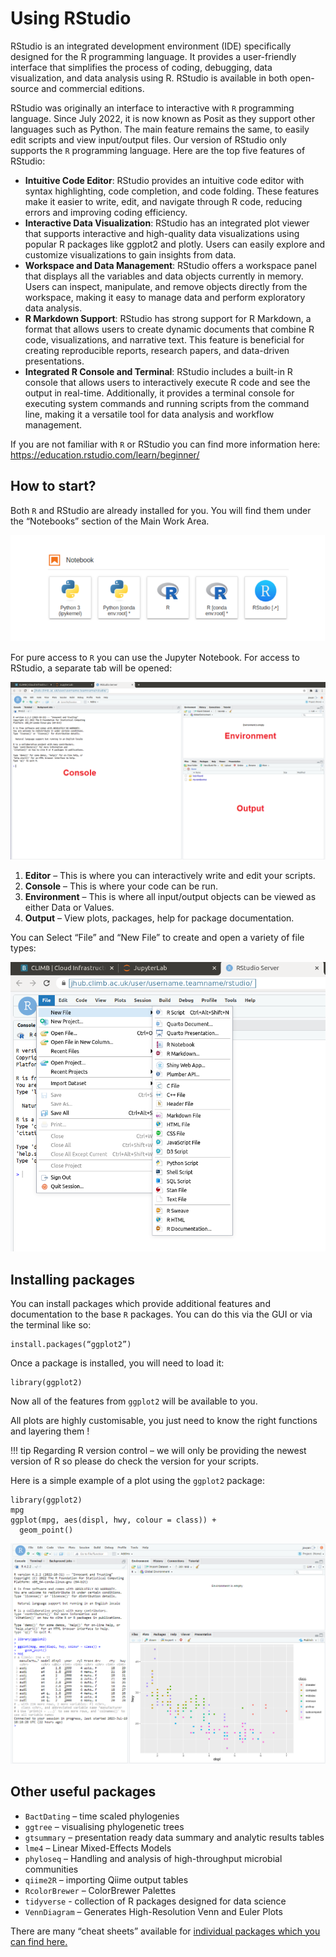 # Using RStudio

RStudio is an integrated development environment (IDE) specifically designed for the R programming language. It provides a user-friendly interface that simplifies the process of coding, debugging, data visualization, and data analysis using R. RStudio is available in both open-source and commercial editions.

RStudio was originally an interface to interactive with `R` programming language. Since July 2022, it is now known as Posit as they support other languages such as Python. The main feature remains the same, to easily edit scripts and view input/output files. Our version of RStudio only supports the `R` programming language. Here are the top five features of RStudio:

* **Intuitive Code Editor**: RStudio provides an intuitive code editor with syntax highlighting, code completion, and code folding. These features make it easier to write, edit, and navigate through R code, reducing errors and improving coding efficiency.
* **Interactive Data Visualization**: RStudio has an integrated plot viewer that supports interactive and high-quality data visualizations using popular R packages like ggplot2 and plotly. Users can easily explore and customize visualizations to gain insights from data.
* **Workspace and Data Management**: RStudio offers a workspace panel that displays all the variables and data objects currently in memory. Users can inspect, manipulate, and remove objects directly from the workspace, making it easy to manage data and perform exploratory data analysis.
* **R Markdown Support**: RStudio has strong support for R Markdown, a format that allows users to create dynamic documents that combine R code, visualizations, and narrative text. This feature is beneficial for creating reproducible reports, research papers, and data-driven presentations.
* **Integrated R Console and Terminal**: RStudio includes a built-in R console that allows users to interactively execute R code and see the output in real-time. Additionally, it provides a terminal console for executing system commands and running scripts from the command line, making it a versatile tool for data analysis and workflow management.

If you are not familiar with `R` or RStudio you can find more information here: [https://education.rstudio.com/learn/beginner/ 
](https://education.rstudio.com/learn/beginner/ 
)
## How to start?

Both `R` and RStudio are already installed for you. You will find them under the “Notebooks” section of the Main Work Area. 

![RStudio](../img/r-open.png)

For pure access to `R` you can use the Jupyter Notebook. For access to RStudio, a separate tab will be opened:

![RStudio](../img/rstudio.png)

1. **Editor** – This is where you can interactively write and edit your scripts.
2. **Console** – This is where your code can be run.
3. **Environment** – This is where all input/output objects can be viewed as either Data or Values.
4. **Output** – View plots, packages, help for package documentation.

You can Select “File” and “New File” to create and open a variety of file types:

![RStudio](../img/r-new-file.png)

## Installing packages

You can install packages which provide additional features and documentation to the base `R` packages. You can do this via the GUI or via the terminal like so:

```
install.packages(“ggplot2”)
```

Once a package is installed, you will need to load it:
```
library(ggplot2)
```

Now all of the features from `ggplot2` will be available to you.

All plots are highly customisable, you just need to know the right functions and layering them !

<!-- prettier-ignore -->
!!! tip
    Regarding R version control – we will only be providing the newest version of R so please do check the version for your scripts.

Here is a simple example of a plot using the `ggplot2` package:

```
library(ggplot2)
mpg
ggplot(mpg, aes(displ, hwy, colour = class)) + 
  geom_point()
```

![RStudio](../img/r-in-action.png)


## Other useful packages

* `BactDating` – time scaled phylogenies
* `ggtree` – visualising phylogenetic trees
* `gtsummary` – presentation ready data summary and analytic results tables
* `lme4` – Linear Mixed-Effects Models
* `phyloseq` – Handling and analysis of high-throughput microbial communities
* `qiime2R` – importing Qiime output tables
* `RcolorBrewer` – ColorBrewer Palettes
* `tidyverse` - collection of R packages designed for data science
* `VennDiagram` – Generates High-Resolution Venn and Euler Plots

There are many “cheat sheets” available for [individual packages which you can find here.](https://raw.githubusercontent.com/rstudio/cheatsheets/main/data-visualization-2.1.pdf 
)

